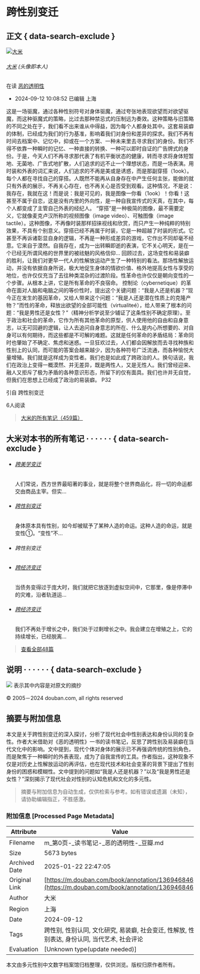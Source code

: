 # 跨性别变迁

## 正文 { data-search-exclude }


[![大米](https://img3.doubanio.com/icon/u62030780-7.jpg)](https://www.douban.com/people/62030780/)

###### [大米](https://www.douban.com/people/62030780/) (头像即本人)

在读 [恶的透明性](https://book.douban.com/subject/34862376/)

-   2024-09-12 10:08:52 已编辑 上海

这是一场驱魔，通过各种性别符号对身体驱魔，通过夸张地表现欲望而对欲望驱魔，而这种驱魔式的策略，比过去那种禁忌式的压制远为奏效。这种策略与旧策略的不同之处在于，我们看不出来谁从中得益，因为每个人都身处其中。这套易装癖的体制，已经成为我们的行为基准，影响着我们对身份和差异的探求。我们不再有时间去档案中、记忆中，抑或在一个方案、一种未来里去寻求我们的身份。我们不得不依靠一种瞬时的记忆、一种直接的转换、一种可以即时自证的广告牌式的身份。于是，今天人们不再寻求那代表了有机平衡状态的健康，转而寻求将身体短暂地、无菌地、广告式地扩散，人们追求的远不止一个理想状态，而是一场表演。用时装和外表的词汇来说，人们追求的不再是美或是诱惑，而是那副穿搭（1ook）。
每个人都在寻找自己的穿搭。人既然不能再从自身存在中产生任何主张，能做的就只有外表的展示，不再关心存在，也不再关心是否受到观看。这种情况，不是说：我存在，我就在这！而是说：我是可见的，我是图像一你看（1ook）！你看！这甚至不属于自恋，这是没有内里的外向性，是一种自我宣传式的天真，在其中，每个人都变成了主管自己外表的经纪人。
“穿搭”是一种极简的图像，最不需要定义，它就像麦克卢汉所称的视频图像（image video）、可触图像（image tactile）。这种图像，不再像时装那样招徕视线和欣赏，而只产生一种纯粹的特别效果，不具有个别意义。穿搭已经不再属于时装，它是一种超越了时装的形式。它甚至不再诉诸彰显自身的逻辑，不再是一种形成差异的游戏，它作出不同却毫不经意。它来自于漠然。自我存在，成为一出转瞬即逝的表演，它不关心明天，是在一个已经无所谓风格的世界里的被祛魅的风格信仰…
回顾过去，这场变性和易装癖的胜利，让我们对更早一代人的性解放运动产生了一种特别的看法。那场性解放运动，并没有依据自身所说，极大地促生身体的情欲价值、格外地提高女性与享受的地位，也许仅仅充当了去往种类混杂的过渡阶段。性革命也许仅仅是朝向变性的一个步骤。从根本上讲，它是所有革命的不良宿命。
控制论（cybernetique）的革命在面对人脑和电脑之间的等价性时，提出这个关键问题：“我是人还是机器？”现今正在发生的基因革命，又给人带来这个问题：“我是人还是潜在性质上的克隆产物？”而性的革命，释放出欲望的全部可能性（virtualiteé），给人带来了根本的问题：“我是男性还是女性？”（精神分析学说至少辅证了这条性别不确定原理）。至于政治和社会的革命，它作为所有其他革命的原型，供人使用他的自由和自身意志，以无可回避的逻辑，让人去追问自身意志的所在、什么是内心所想要的、对自身可以有何期待，而这些都是不可解的难题。这就是任何革命的矛盾结局：革命同时也肇始了不确定、焦虑和迷惑。一旦狂欢过去，人们都会因解放而去寻找种族和性别上的认同，而可能的答案会越来越少，因为各种符号广泛流通，而各种愉悦大量增殖。我们就是这样成为变性者。我们也是如此成了跨政治的人。换句话说，我们在政治上变得一概漠然、并无差异，既是两性人，又是无性人。我们曾经迎来、融人又拒斥了极为矛盾的各种意识形态，所留下的仅有面具。我们也许并无自觉，但我们在思想上已经成了政治的易装癖。
P32

引自 跨性别变迁

6人阅读

> [大米的所有笔记（459篇）](https://book.douban.com/people/62030780/annotation/)

## 大米对本书的所有笔记  · · · · · ·  { data-search-exclude }

-   ###### [跨美学变迁](https://book.douban.com/annotation/136924557/)
    
    人们常说，西方世界最昭著的事业，就是将整个世界商品化，将一切的命运都交由商品主宰。但实...
    
-   ###### [跨性别变迁](https://book.douban.com/annotation/136924573/)
    
    身体原本具有性别，如今却被赋予了某种人造的命运。这种人造的命运，就是变性①。“变性”不...
    
-   ###### 跨性别变迁
    
-   ###### [跨经济变迁](https://book.douban.com/annotation/136947051/)
    
    当债务变得过于庞大时，我们就把它放逐到虚拟空间中，它那里，像是停滞中的灾难，沿者轨道运...
    
-   ###### [跨经济变迁](https://book.douban.com/annotation/136947187/)
    
    我们不再处于增长之中，我们处于过剩增长之中。我会建立在增殖之上，它的持续增长，已经脱离...
    

> [查看全部48篇](https://book.douban.com/people/62030780/annotation/34862376/)

## 说明  · · · · · ·  { data-search-exclude }

![](https://img9.doubanio.com/cuphead/book-static/pics/big_quoter.png) 表示其中内容是对原文的摘抄

© 2005－2024 douban.com, all rights reserved 

<!-- tcd_original_link https://m.douban.com/book/annotation/136946846 -->


## 摘要与附加信息

<!-- tcd_abstract -->
本文是关于跨性别变迁的深入探讨，分析了现代社会中性别表达和身份认同的复杂性。作者大米借助对《恶的透明性》一书的读书笔记，反思了跨性别及易装癖在当代文化中的影响。文中提到，现代个体对身体的展示已不再强调传统的性别角色，而是聚焦于一种瞬时的外表表现，成为了自我宣传的工具。作者指出，这种现象不仅是对历史上性解放运动的再评估，也在现代技术和社会变革的背景下提出了性别身份的困惑和模糊性。文中提到的问题如“我是人还是机器？”以及“我是男性还是女性？”深刻揭示了现代社会对性别的认知危机和文化的多元性。
<!-- tcd_abstract_end -->

> 摘要与附加信息为自动生成，仅供检索与参考。如有错误或遗漏（未知），请协助编辑指正，不胜感激。

### 附加信息 [Processed Page Metadata]

| Attribute       | Value                                  |
|-----------------|----------------------------------------|
| Filename        | m_第0页-_读书笔记-_恶的透明性-_豆瓣.md                             |
| Size            | 5673 bytes                           |
| Archived Date   | 2025-01-22 22:47:05                             |
| Original Link   | [https://m.douban.com/book/annotation/136946846](https://m.douban.com/book/annotation/136946846)                       |
| Author          | 大米                               |
| Region          | 上海                               |
| Date            | 2024-09-12                                 |
| Tags            | 跨性别, 性别认同, 文化研究, 易装癖, 社会变迁, 性解放, 性别表达, 身份认同, 当代艺术, 社会评论                                 |
| Evaluation            | [Unknown type(update needed)]                                 |
<!-- tcd_table_end -->

本文由多元性别中文数字档案馆归档整理，仅供浏览。版权归原作者所有。
